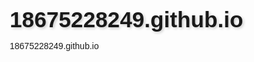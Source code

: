# 18675228249.github.io
18675228249.github.io
<!DOCTYPE html>
<html lang="zh-CN">
<head>
    <meta charset="UTF-8">
    <meta name="viewport" content="width=device-width, initial-scale=1.0">
    <title>AI数学立体学具 - 二年级学生作品说明卡</title>
    <style>
        * {
            box-sizing: border-box;
            font-family: 'Comic Sans MS', '微软雅黑', sans-serif;
        }
        
        body {
            margin: 0;
            padding: 20px;
            background-color: #f0f8ff;
            color: #333;
        }
        
        .container {
            max-width: 900px;
            margin: 0 auto;
            background-color: white;
            border-radius: 20px;
            box-shadow: 0 4px 15px rgba(0, 0, 0, 0.1);
            overflow: hidden;
        }
        
        header {
            background: linear-gradient(135deg, #4facfe 0%, #00f2fe 100%);
            color: white;
            padding: 25px;
            text-align: center;
        }
        
        h1 {
            margin: 0;
            font-size: 2.2rem;
            text-shadow: 2px 2px 4px rgba(0, 0, 0, 0.2);
        }
        
        .subtitle {
            font-size: 1.2rem;
            margin-top: 10px;
        }
        
        .content {
            display: flex;
            flex-wrap: wrap;
            padding: 20px;
        }
        
        .left-panel {
            flex: 1;
            min-width: 300px;
            padding: 15px;
        }
        
        .right-panel {
            flex: 1;
            min-width: 300px;
            padding: 15px;
            border-left: 2px dashed #4facfe;
        }
        
        .section {
            margin-bottom: 25px;
            background-color: #f9f9f9;
            border-radius: 15px;
            padding: 15px;
            box-shadow: 0 2px 5px rgba(0, 0, 0, 0.05);
        }
        
        h2 {
            color: #4facfe;
            border-bottom: 2px solid #4facfe;
            padding-bottom: 8px;
            font-size: 1.5rem;
        }
        
        h3 {
            color: #ff7e5f;
            font-size: 1.2rem;
        }
        
        ul {
            padding-left: 20px;
        }
        
        li {
            margin-bottom: 8px;
            line-height: 1.5;
        }
        
        .shape-selector {
            display: flex;
            justify-content: space-around;
            margin: 15px 0;
            flex-wrap: wrap;
        }
        
        .shape-btn {
            background-color: #ffb347;
            border: none;
            border-radius: 50%;
            width: 60px;
            height: 60px;
            font-size: 24px;
            cursor: pointer;
            transition: all 0.3s;
            box-shadow: 0 3px 5px rgba(0, 0, 0, 0.2);
        }
        
        .shape-btn:hover {
            transform: scale(1.1);
            background-color: #ff7e5f;
        }
        
        .shape-display {
            height: 200px;
            background-color: #f0f8ff;
            border-radius: 15px;
            display: flex;
            justify-content: center;
            align-items: center;
            margin: 15px 0;
            position: relative;
            overflow: hidden;
        }
        
        .shape {
            width: 120px;
            height: 120px;
            background-color: #4facfe;
            transition: all 0.5s;
        }
        
        .cube {
            transform: rotateX(45deg) rotateY(45deg);
            background-color: #4facfe;
            position: relative;
        }
        
        .cube:before, .cube:after {
            content: '';
            position: absolute;
            width: 100%;
            height: 100%;
            background-color: rgba(0, 242, 254, 0.7);
            border: 2px solid #4facfe;
        }
        
        .cube:before {
            transform: rotateX(90deg) translateZ(60px);
        }
        
        .cube:after {
            transform: rotateY(90deg) translateZ(60px);
        }
        
        .sphere {
            border-radius: 50%;
            background: radial-gradient(circle at 30% 30%, #4facfe, #00f2fe);
        }
        
        .cylinder {
            border-radius: 50% / 10%;
            background: linear-gradient(to bottom, #4facfe, #00f2fe);
            position: relative;
        }
        
        .cylinder:before {
            content: '';
            position: absolute;
            top: -10%;
            left: 0;
            width: 100%;
            height: 20%;
            background-color: #4facfe;
            border-radius: 50%;
        }
        
        .pyramid {
            width: 0;
            height: 0;
            border-left: 60px solid transparent;
            border-right: 60px solid transparent;
            border-bottom: 120px solid #4facfe;
            background-color: transparent;
            position: relative;
        }
        
        .pyramid:before {
            content: '';
            position: absolute;
            top: 30px;
            left: -60px;
            width: 120px;
            height: 120px;
            background-color: rgba(0, 242, 254, 0.7);
            transform: rotateY(45deg) rotateX(30deg);
        }
        
        .ai-chat {
            background-color: #e6f7ff;
            border-radius: 15px;
            padding: 15px;
            margin-top: 20px;
        }
        
        .chat-box {
            height: 150px;
            overflow-y: auto;
            background-color: white;
            border-radius: 10px;
            padding: 10px;
            margin-bottom: 10px;
            border: 1px solid #4facfe;
        }
        
        .chat-input {
            display: flex;
        }
        
        input {
            flex: 1;
            padding: 10px;
            border: 1px solid #4facfe;
            border-radius: 10px 0 0 10px;
            font-size: 16px;
        }
        
        button {
            background-color: #4facfe;
            color: white;
            border: none;
            padding: 10px 15px;
            border-radius: 0 10px 10px 0;
            cursor: pointer;
            font-size: 16px;
        }
        
        .student-info {
            display: flex;
            align-items: center;
            margin-top: 15px;
        }
        
        .avatar {
            width: 60px;
            height: 60px;
            border-radius: 50%;
            background-color: #ffb347;
            display: flex;
            justify-content: center;
            align-items: center;
            font-size: 24px;
            margin-right: 15px;
        }
        
        footer {
            text-align: center;
            padding: 15px;
            background-color: #f0f8ff;
            color: #4facfe;
            font-weight: bold;
        }
        
        @media (max-width: 650px) {
            .content {
                flex-direction: column;
            }
            
            .right-panel {
                border-left: none;
                border-top: 2px dashed #4facfe;
            }
        }
    </style>
</head>
<body>
    <div class="container">
        <header>
            <h1>AI数学立体学具</h1>
            <div class="subtitle">二年级学生作品说明卡</div>
        </header>
        
        <div class="content">
            <div class="left-panel">
                <div class="section">
                    <h2>学具简介</h2>
                    <p>这个AI数学立体学具帮助二年级同学认识不同的立体形状，并通过AI互动加深对几何概念的理解。</p>
                    <p>学具包含了常见的立体形状模型，每种形状都有详细的说明和有趣的互动功能。</p>
                </div>
                
                <div class="section">
                    <h2>形状探索</h2>
                    <p>点击下面的按钮查看不同的立体形状：</p>
                    
                    <div class="shape-selector">
                        <button class="shape-btn" onclick="showShape('cube')">◼️</button>
                        <button class="shape-btn" onclick="showShape('sphere')">🔵</button>
                        <button class="shape-btn" onclick="showShape('cylinder')">🛢️</button>
                        <button class="shape-btn" onclick="showShape('pyramid')">🔺</button>
                    </div>
                    
                    <div class="shape-display">
                        <div class="shape cube" id="shape-display"></div>
                    </div>
                    
                    <div id="shape-info">
                        <h3>正方体</h3>
                        <ul>
                            <li>有6个面，每个面都是正方形</li>
                            <li>所有边长度相等</li>
                            <li>有8个顶点和12条边</li>
                            <li>常见例子：骰子、魔方</li>
                        </ul>
                    </div>
                </div>
            </div>
            
            <div class="right-panel">
                <div class="section">
                    <h2>AI助手</h2>
                    <p>向AI助手提问关于立体形状的问题吧！</p>
                    
                    <div class="ai-chat">
                        <div class="chat-box" id="chat-box">
                            <p><strong>AI助手:</strong> 你好！我是数学AI助手。你可以问我关于立体形状的问题，比如"正方体有几个面？"</p>
                        </div>
                        
                        <div class="chat-input">
                            <input type="text" id="user-input" placeholder="输入你的问题...">
                            <button onclick="sendMessage()">发送</button>
                        </div>
                    </div>
                </div>
                
                <div class="section">
                    <h2>学习目标</h2>
                    <ul>
                        <li>认识常见的立体形状（正方体、球体、圆柱体、圆锥体等）</li>
                        <li>了解不同立体形状的特征（面、边、顶点）</li>
                        <li>能够在生活中找到立体形状的例子</li>
                        <li>培养空间想象能力</li>
                    </ul>
                </div>
                
                <div class="section">
                    <h2>制作材料</h2>
                    <ul>
                        <li>彩色卡纸</li>
                        <li>胶水或胶带</li>
                        <li>剪刀</li>
                        <li>尺子</li>
                        <li>电子元件（用于AI功能）</li>
                    </ul>
                </div>
                
                <div class="student-info">
                    <div class="avatar">👧</div>
                    <div>
                        <h3>小设计师</h3>
                        <p>二年级学生</p>
                        <p>热爱数学和创意设计</p>
                    </div>
                </div>
            </div>
        </div>
        
        <footer>
            <p>AI数学立体学具 - 培养空间思维，探索几何世界！</p>
        </footer>
    </div>

    <script>
        // 显示不同形状的函数
        function showShape(shapeType) {
            const shapeDisplay = document.getElementById('shape-display');
            const shapeInfo = document.getElementById('shape-info');
            
            // 重置形状类
            shapeDisplay.className = 'shape';
            
            // 根据选择的形状添加对应的类
            switch(shapeType) {
                case 'cube':
                    shapeDisplay.classList.add('cube');
                    shapeInfo.innerHTML = `
                        <h3>正方体</h3>
                        <ul>
                            <li>有6个面，每个面都是正方形</li>
                            <li>所有边长度相等</li>
                            <li>有8个顶点和12条边</li>
                            <li>常见例子：骰子、魔方</li>
                        </ul>
                    `;
                    break;
                case 'sphere':
                    shapeDisplay.classList.add('sphere');
                    shapeInfo.innerHTML = `
                        <h3>球体</h3>
                        <ul>
                            <li>没有平面，是一个完全圆滑的形状</li>
                            <li>从中心到表面任何一点的距离都相等</li>
                            <li>没有边和顶点</li>
                            <li>常见例子：篮球、足球、地球仪</li>
                        </ul>
                    `;
                    break;
                case 'cylinder':
                    shapeDisplay.classList.add('cylinder');
                    shapeInfo.innerHTML = `
                        <h3>圆柱体</h3>
                        <ul>
                            <li>有3个面：2个圆形面和1个曲面</li>
                            <li>两个底面是大小相同的圆形</li>
                            <li>没有顶点</li>
                            <li>常见例子：罐头、铅笔、柱子</li>
                        </ul>
                    `;
                    break;
                case 'pyramid':
                    shapeDisplay.classList.add('pyramid');
                    shapeInfo.innerHTML = `
                        <h3>四棱锥</h3>
                        <ul>
                            <li>有5个面：4个三角形面和1个正方形底面</li>
                            <li>有5个顶点和8条边</li>
                            <li>常见例子：埃及金字塔、帐篷</li>
                        </ul>
                    `;
                    break;
            }
        }
        
        // AI聊天功能
        function sendMessage() {
            const userInput = document.getElementById('user-input');
            const chatBox = document.getElementById('chat-box');
            const message = userInput.value.trim();
            
            if (message === '') return;
            
            // 添加用户消息
            chatBox.innerHTML += `<p><strong>你:</strong> ${message}</p>`;
            
            // 模拟AI回复
            let response = getAIResponse(message);
            
            // 添加AI回复
            setTimeout(() => {
                chatBox.innerHTML += `<p><strong>AI助手:</strong> ${response}</p>`;
                chatBox.scrollTop = chatBox.scrollHeight;
            }, 500);
            
            // 清空输入框
            userInput.value = '';
            
            // 滚动到底部
            chatBox.scrollTop = chatBox.scrollHeight;
        }
        
        // 处理AI回复
        function getAIResponse(message) {
            message = message.toLowerCase();
            
            if (message.includes('正方体') || message.includes('立方体')) {
                if (message.includes('几个面') || message.includes('多少面')) {
                    return "正方体有6个面，每个面都是正方形！";
                } else if (message.includes('几个顶点') || message.includes('多少顶点')) {
                    return "正方体有8个顶点！";
                } else if (message.includes('几条边') || message.includes('多少边')) {
                    return "正方体有12条边！";
                } else {
                    return "正方体有6个面、8个顶点和12条边。所有面都是正方形，所有边长度相等！";
                }
            } else if (message.includes('球体') || message.includes('球')) {
                if (message.includes('几个面') || message.includes('多少面')) {
                    return "球体没有平面，它是一个完全圆滑的形状！";
                } else if (message.includes('顶点') || message.includes('边')) {
                    return "球体没有顶点和边！";
                } else {
                    return "球体是一个完全圆滑的形状，没有平面、边和顶点。从中心到表面任何一点的距离都相等！";
                }
            } else if (message.includes('圆柱') || message.includes('圆柱体')) {
                if (message.includes('几个面') || message.includes('多少面')) {
                    return "圆柱体有3个面：2个圆形底面和1个曲面！";
                } else if (message.includes('顶点') || message.includes('边')) {
                    return "圆柱体没有顶点，但是有2条弯曲的边！";
                } else {
                    return "圆柱体有3个面：2个圆形底面和1个曲面，没有顶点，但是有2条弯曲的边！";
                }
            } else if (message.includes('棱锥') || message.includes('金字塔') || message.includes('锥体')) {
                if (message.includes('几个面') || message.includes('多少面')) {
                    return "四棱锥有5个面：4个三角形侧面和1个正方形底面！";
                } else if (message.includes('几个顶点') || message.includes('多少顶点')) {
                    return "四棱锥有5个顶点！";
                } else if (message.includes('几条边') || message.includes('多少边')) {
                    return "四棱锥有8条边！";
                } else {
                    return "四棱锥有5个面、5个顶点和8条边。底面是正方形，侧面是三角形！";
                }
            } else if (message.includes('你好') || message.includes('嗨')) {
                return "你好！我是数学AI助手，很高兴帮助你学习立体形状！";
            } else if (message.includes('谢谢')) {
                return "不客气！继续探索立体形状的奥秘吧！";
            } else {
                return "这个问题很有趣！你可以问我关于立体形状的问题，比如'正方体有几个面？'或'球体有顶点吗？'";
            }
        }
        
        // 允许按回车键发送消息
        document.getElementById('user-input').addEventListener('keypress', function(e) {
            if (e.key === 'Enter') {
                sendMessage();
            }
        });
    </script>
</body>
</html>
